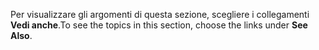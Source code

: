 <span data-ttu-id="a83fb-101">Per visualizzare gli argomenti di questa sezione, scegliere i collegamenti **Vedi anche**.</span><span class="sxs-lookup"><span data-stu-id="a83fb-101">To see the topics in this section, choose the links under **See Also**.</span></span>